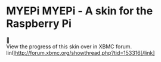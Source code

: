 MYEPi
MYEPi - A skin for the Raspberry Pi
=====
      
View the progress of this skin over in XBMC forum.  
linl]http://forum.xbmc.org/showthread.php?tid=153316[/link] 

